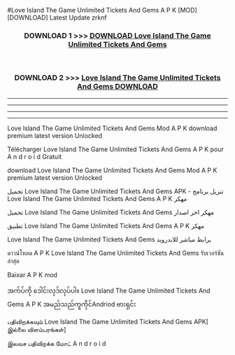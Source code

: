 #Love Island The Game  Unlimited Tickets And Gems A P K [MOD] [DOWNLOAD] Latest Update zrknf



<div align="center">

<h3>DOWNLOAD 1 >>> <a href="https://teeasianyam.web.app?sq=Love Island The Game  Unlimited Tickets And Gems">DOWNLOAD Love Island The Game  Unlimited Tickets And Gems </a></h3><br>

<h3>DOWNLOAD 2 >>> <a href="https://teeasianyam.web.app?sq=Love Island The Game  Unlimited Tickets And Gems ">Love Island The Game  Unlimited Tickets And Gems  DOWNLOAD </a></h3>

</div>


----------------------------------------------------------

----------------------------------------------------------

----------------------------------------------------------

----------------------------------------------------------


Love Island The Game  Unlimited Tickets And Gems  Mod A P K download premium latest version Unlocked

Télécharger Love Island The Game  Unlimited Tickets And Gems  A P K pour A n d r o i d Gratuit

download Love Island The Game  Unlimited Tickets And Gems  Mod A P K premium latest version Unlocked

تحميل Love Island The Game  Unlimited Tickets And Gems  APK - تنزيل برنامج Love Island The Game  Unlimited Tickets And Gems  A P K مهكر

تحميل Love Island The Game  Unlimited Tickets And Gems  مهكر اخر اصدار

تطبيق Love Island The Game  Unlimited Tickets And Gems  A P K مهكر

Love Island The Game  Unlimited Tickets And Gems  برابط مباشر للاندرويد

ดาวน์โหลด A P K Love Island The Game  Unlimited Tickets And Gems  รับเวอร์ชันล่าสุด

Baixar A P K mod

အက်ပ်ကို ဒေါင်းလုဒ်လုပ်ပါ။ Love Island The Game  Unlimited Tickets And Gems  A P K အမည်သည်ကူကိုင်Andriod ဗားရှင်း

பதிவிறக்கவும் Love Island The Game  Unlimited Tickets And Gems  APK[ இல்லை விளம்பரங்கள்] 
 
இலவச பதிவிறக்க மோட் A n d r o i d



